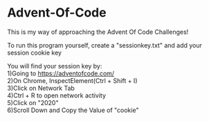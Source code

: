 # Advent-Of-Code

This is my way of approaching the Advent Of Code Challenges!

To run this program yourself, create a "sessionkey.txt" and add your session cookie key

You will find your session key by:
<br/>
1)Going to https://adventofcode.com/
<br/>
2)On Chrome, InspectElement(Ctrl + Shift + I)
<br/>
3)Click on Network Tab
<br/>
4)Ctrl + R to open network activity
<br/>
5)Click on "2020"
<br/>
6)Scroll Down and Copy the Value of "cookie"
